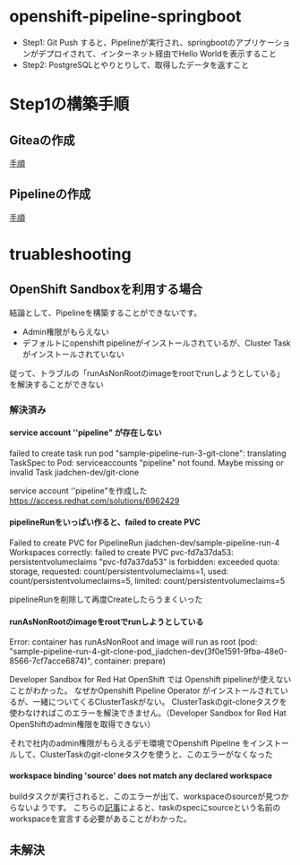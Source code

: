 # openshift-pipeline-springboot

- Step1: Git Push すると、Pipelineが実行され、springbootのアプリケーションがデプロイされて、インターネット経由でHello Worldを表示すること
- Step2: PostgreSQLとやりとりして、取得したデータを返すこと

# Step1の構築手順
## Giteaの作成
[手順](infra/gitea.md)

## Pipelineの作成
[手順](cicd/pipeline.md)
# truableshooting

## OpenShift Sandboxを利用する場合
結論として、Pipelineを構築することができないです。
- Admin権限がもらえない
- デフォルトにopenshift pipelineがインストールされているが、Cluster Taskがインストールされていない

従って、トラブルの「runAsNonRootのimageをrootでrunしようとしている」を解決することができない
### 解決済み
#### service account ''pipeline" が存在しない
failed to create task run pod "sample-pipeline-run-3-git-clone": translating TaskSpec to Pod: serviceaccounts "pipeline" not found. Maybe missing or invalid Task jiadchen-dev/git-clone

service account ''pipeline"を作成した
https://access.redhat.com/solutions/6962429

#### pipelineRunをいっぱい作ると、failed to create PVC
Failed to create PVC for PipelineRun jiadchen-dev/sample-pipeline-run-4 Workspaces correctly: failed to create PVC pvc-fd7a37da53: persistentvolumeclaims "pvc-fd7a37da53" is forbidden: exceeded quota: storage, requested: count/persistentvolumeclaims=1, used: count/persistentvolumeclaims=5, limited: count/persistentvolumeclaims=5

pipelineRunを削除して再度Createしたらうまくいった

#### runAsNonRootのimageをrootでrunしようとしている
Error: container has runAsNonRoot and image will run as root (pod: "sample-pipeline-run-4-git-clone-pod_jiadchen-dev(3f0e1591-9fba-48e0-8566-7cf7acce6874)", container: prepare)

Developer Sandbox for Red Hat OpenShift では Openshift pipelineが使えないことがわかった。
なぜかOpenshift Pipeline Operator がインストールされているが、一緒についてくるClusterTaskがない。
ClusterTaskのgit-cloneタスクを使わなければこのエラーを解決できません。（Developer Sandbox for Red Hat OpenShiftのadmin権限を取得できない）

それで社内のadmin権限がもらえるデモ環境でOpenshift Pipeline をインストールして、ClusterTaskのgit-cloneタスクを使うと、このエラーがなくなった

#### workspace binding 'source' does not match any declared workspace
buildタスクが実行されると、このエラーが出て、workspaceのsourceが見つからないようです。
こちらの[記事](https://github.com/tektoncd/pipeline/issues/5732)によると、taskのspecにsourceという名前のworkspaceを宣言する必要があることがわかった。

## 未解決
